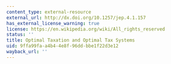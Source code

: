 ```yaml
---
content_type: external-resource
external_url: http://dx.doi.org/10.1257/jep.4.1.157
has_external_license_warning: true
license: https://en.wikipedia.org/wiki/All_rights_reserved
status: ''
title: Optimal Taxation and Optimal Tax Systems
uid: 9ffa99fa-a4b4-4e8f-96dd-bbe1f22d3e12
wayback_url: ''
---
```

